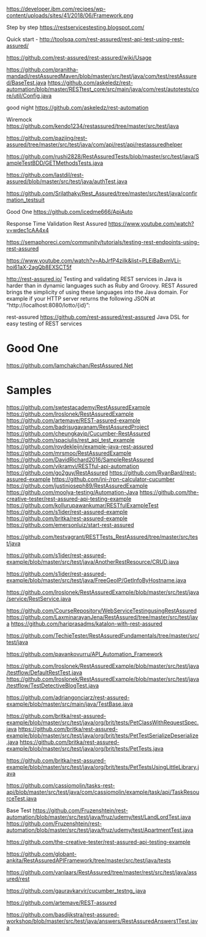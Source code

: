 
https://developer.ibm.com/recipes/wp-content/uploads/sites/41/2018/06/Framework.png

Step by step
https://restservicestesting.blogspot.com/

Quick start - http://toolsqa.com/rest-assured/rest-api-test-using-rest-assured/

https://github.com/rest-assured/rest-assured/wiki/Usage

https://github.com/pranitha-mandadi/restAssuredMaven/blob/master/src/test/java/com/test/restAssured/BaseTest.java
https://github.com/askeledz/rest-automation/blob/master/RESTtest_core/src/main/java/com/rest/autotests/core/util/Config.java

good night
https://github.com/askeledz/rest-automation

Wiremock
https://github.com/kendo1234/restassured/tree/master/src/test/java

https://github.com/pazjing/rest-assured/tree/master/src/test/java/com/api/rest/api/restassuredhelper

https://github.com/rushi2828/RestAssuredTests/blob/master/src/test/java/SampleTestBDD/GETMethodsTests.java


https://github.com/lastdil/rest-assured/blob/master/src/test/java/authTest.java

https://github.com/Srilathaky/Rest_Assured/tree/master/src/test/java/confirmation_testsuit

Good One
https://github.com/icedme666/ApiAuto



Response Time Validation Rest Assured
https://www.youtube.com/watch?v=wdec1cAA4x4


https://semaphoreci.com/community/tutorials/testing-rest-endpoints-using-rest-assured

https://www.youtube.com/watch?v=AbJrfP4ziIk&list=PLEiBaBxmVLi-hoi61aX-2agQb8EXSCT5f

http://rest-assured.io/
Testing and validating REST services in Java is harder than in dynamic languages such as Ruby and Groovy. REST Assured brings the simplicity of using these languages into the Java domain. For example if your HTTP server returns the following JSON at “http://localhost:8080/lotto/{id}”:


rest-assured https://github.com/rest-assured/rest-assured
Java DSL for easy testing of REST services

# Good One
https://github.com/lamchakchan/RestAssured.Net


# Samples
https://github.com/swtestacademy/RestAssuredExample
https://github.com/lroslonek/RestAssuredExample
https://github.com/artemave/REST-assured-example
https://github.com/badrisugavanam/RestAssuredProject
https://github.com/cheungkayip/Cucumber-RestAssured
https://github.com/spaciulis/rest_api_test_example
https://github.com/roydekleijn/example-java-rest-assured
https://github.com/mrsmoo/RestAssuredExample
https://github.com/DavidRichard2016/SampleRestAssured
https://github.com/vikramvi/RESTful-api-automation
https://github.com/go2guy/RestAssured
https://github.com/RyanBard/rest-assured-example
https://github.com/jni-/rpn-calculator-cucumber
https://github.com/justinjoseph89/RestAssuredExample
https://github.com/moolya-testing/Automation-Java
https://github.com/the-creative-tester/rest-assured-api-testing-example
https://github.com/kollurupawankumar/RESTfulExampleTest
https://github.com/s1ider/rest-assured-example
https://github.com/britka/rest-assured-example
https://github.com/emersonluiz/start-rest-assured


https://github.com/testvagrant/RESTTests_RestAssured/tree/master/src/test/java

https://github.com/s1ider/rest-assured-example/blob/master/src/test/java/AnotherRestResource/CRUD.java

https://github.com/s1ider/rest-assured-example/blob/master/src/test/java/FreeGeoIP/GetInfoByHostname.java





https://github.com/lroslonek/RestAssuredExample/blob/master/src/test/java/service/RestService.java

https://github.com/CourseRepository/WebServiceTestingusingRestAssured
 https://github.com/LaxminarayanJena/RestAssured/tree/master/src/test/java
https://github.com/hariprasadms/katalon-with-rest-assured

https://github.com/TechieTester/RestAssuredFundamentals/tree/master/src/test/java

https://github.com/pavankovurru/API_Automation_Framework

https://github.com/lroslonek/RestAssuredExample/blob/master/src/test/java/testflow/DefaultRestTest.java
https://github.com/lroslonek/RestAssuredExample/blob/master/src/test/java/testflow/TestDetectiveBlogTest.java

https://github.com/adriangonciarz/rest-assured-example/blob/master/src/main/java/TestBase.java

https://github.com/britka/rest-assured-example/blob/master/src/test/java/org/brit/tests/PetClassWithRequestSpec.java
https://github.com/britka/rest-assured-example/blob/master/src/test/java/org/brit/tests/PetTestSerializeDeserialize.java
https://github.com/britka/rest-assured-example/blob/master/src/test/java/org/brit/tests/PetTests.java

https://github.com/britka/rest-assured-example/blob/master/src/test/java/org/brit/tests/PetTestsUsingLittleLibrary.java

https://github.com/cassiomolin/tasks-rest-api/blob/master/src/test/java/com/cassiomolin/example/task/api/TaskResourceTest.java

Base Test
https://github.com/Fruzenshtein/rest-automation/blob/master/src/test/java/fruz/udemy/test/LandLordTest.java
https://github.com/Fruzenshtein/rest-automation/blob/master/src/test/java/fruz/udemy/test/ApartmentTest.java


https://github.com/the-creative-tester/rest-assured-api-testing-example

https://github.com/globant-ankita/RestAssuredAPIFramework/tree/master/src/test/java/tests

https://github.com/vanlaars/RestAssured/tree/master/rest/src/test/java/assured/rest


https://github.com/gauravkarvir/cucumber_testng_java


https://github.com/artemave/REST-assured


https://github.com/basdijkstra/rest-assured-workshop/blob/master/src/test/java/answers/RestAssuredAnswers1Test.java

